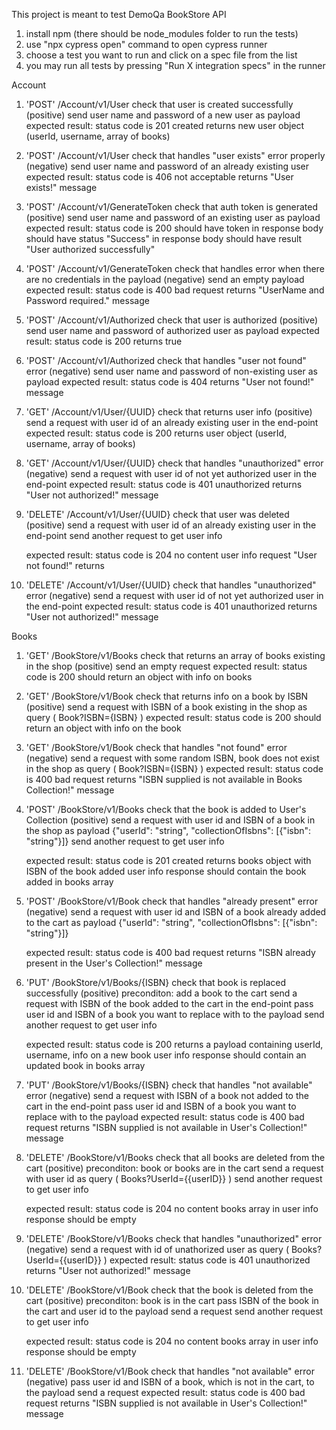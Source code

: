 This project is meant to test DemoQa BookStore API

1) install npm (there should be node_modules folder to run the tests)
2) use "npx cypress open" command to open cypress runner
3) choose a test you want to run and click on a spec file from the list
4) you may run all tests by pressing "Run X integration specs" in the runner

Account

1. 'POST' /Account/v1/User check that user is created successfully (positive)
	send user name and password of a new user as payload
	expected result:
	status code is 201 created
	returns new user object (userId, username, array of books)
	
2. 'POST' /Account/v1/User check that handles "user exists" error properly (negative)
	send user name and password of an already existing user
	expected result:
	status code is 406 not acceptable
	returns "User exists!" message
	
	
3. 'POST' /Account​/v1​/GenerateToken check that auth token is generated (positive)
	send  user name and password of an existing user as payload
	expected result:
	status code is 200
	should have token in response body
	should have status "Success" in response body
	should have result "User authorized successfully"
	
	
4. 'POST' /Account​/v1​/GenerateToken check that handles error when there are no credentials in the payload (negative)
	send an empty payload
	expected result:
	status code is 400 bad request
	returns "UserName and Password required." message
	



5. 'POST' /Account/v1/Authorized check that user is authorized (positive)
	send user name and password of authorized user as payload 
	expected result: 
	status code is 200
	returns true
	
6. 'POST' /Account/v1/Authorized check that handles "user not found" error (negative)
	send user name and password of non-existing user as payload
	expected result:
	status code is 404
	returns "User not found!" message
	
	


7. 'GET' /Account/v1/User/{UUID} check that returns user info (positive)
	send a request with user id of an already existing user in the end-point
	expected result:
	status code is 200
	returns user object (userId, username, array of books)
	
8. 'GET' /Account/v1/User/{UUID} check that handles "unauthorized" error (negative)
    send a request with user id of not yet authorized user in the end-point
	expected result:
	status code is 401 unauthorized
	returns "User not authorized!" message



	
9. 'DELETE' /Account/v1/User/{UUID}	check that user was deleted (positive)
	send a request with user id of an already existing user in the end-point
	send another request to get user info

	expected result:
	status code is 204 no content
	user info request "User not found!" returns

10. 'DELETE' /Account/v1/User/{UUID} check that handles "unauthorized" error (negative)
	send a request with user id of not yet authorized user in the end-point
	expected result:
	status code is 401 unauthorized
	returns "User not authorized!" message



Books

1. 'GET' /BookStore/v1/Books check that returns an array of books existing in the shop (positive)
	send an empty request
	expected result:
	status code is 200
	should return an object with info on books

	
	

2. 'GET' /BookStore/v1/Book check that returns info on a book by ISBN (positive)
	send a request with ISBN of a book existing in the shop as query ( Book?ISBN={ISBN} )
	expected result:
	status code is 200
	should return an object with info on the book
	
3. 'GET' /BookStore/v1/Book check that handles "not found" error (negative)
	send a request with some random ISBN, book does not exist in the shop as query ( Book?ISBN={ISBN} )
	expected result:
	status code is 400 bad request
	returns "ISBN supplied is not available in Books Collection!" message
	
	
	
4. 'POST' /BookStore​/v1​/Books check that the book is added to User's Collection (positive)
	send a request with user id and ISBN of a book in the shop as payload
	{"userId": "string", "collectionOfIsbns": [{"isbn": "string"}]}
	send another request to get user info

	expected result:
	status code is 201 created
	returns books object with ISBN of the book added
	user info response should contain the book added in books array
	
5. 'POST' /BookStore​/v1​/Book check that handles "already present" error (negative)
	send a request with user id and ISBN of a book already added to the cart as payload
	{"userId": "string", "collectionOfIsbns": [{"isbn": "string"}]}
	
	expected result:
	status code is 400 bad request
	returns "ISBN already present in the User's Collection!" message




6. 'PUT' /BookStore​/v1​/Books​/{ISBN} check that book is replaced successfully (positive)
  preconditon: add a book to the cart
	send a request with ISBN of the book added to the cart in the end-point
	pass user id and ISBN of a book you want to replace with to the payload
	send another request to get user info

	expected result:
	status code is 200
	returns a payload containing userId, username, info on a new book
	user info response should contain an updated book in books array


7. 'PUT' /BookStore​/v1​/Books​/{ISBN} check that handles "not available" error (negative)
	send a request with ISBN of a book not added to the cart in the end-point
	pass user id and ISBN of a book you want to replace with to the payload
	expected result:
	status code is 400 bad request
	returns "ISBN supplied is not available in User's Collection!" message
	
	
	
	
8. 'DELETE' /BookStore/v1/Books check that all books are deleted from the cart (positive)
	preconditon: book or books are in the cart
	send a request with user id as query ( Books?UserId={{userID}} )
	send another request to get user info

	expected result:
	status code is 204 no content
	books array in user info response should be empty 


9. 'DELETE' /BookStore/v1/Books check that handles "unauthorized" error (negative)
	send a request with id of unathorized user as query ( Books?UserId={{userID}} )
	expected result:
	status code is 401 unauthorized
	returns "User not authorized!" message
	



10. 'DELETE' /BookStore/v1/Book check that the book is deleted from the cart (positive)
	preconditon: book is in the cart
	pass ISBN of the book in the cart and user id to the payload
	send a request
	send another request to get user info

	expected result:
	status code is 204 no content
	books array in user info response should be empty 

	
11. 'DELETE' /BookStore/v1/Book check that handles "not available" error (negative)
	pass user id and ISBN of a book, which is not in the cart, to the payload
	send a request
	expected result:
	status code is 400 bad request
	returns "ISBN supplied is not available in User's Collection!" message
	
